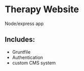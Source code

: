 # Therapy Website
Node/express app 

## Includes:
 - Gruntfile
 - Authentication
 - custom CMS system
